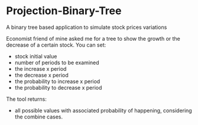 # Projection-Binary-Tree
A binary tree based application to simulate stock prices variations

Economist friend of mine asked me for a tree to show the growth or the decrease of a certain stock.
You can set:

- stock initial value
- number of periods to be examined
- the increase x period
- the decrease x period
- the probability to increase x period
- the probability to decrease x period

The tool returns:
- all possible values with associated probability of happening, considering the combine cases.
